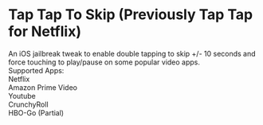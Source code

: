 # Tap Tap To Skip (Previously Tap Tap for Netflix)
An iOS jailbreak tweak to enable double tapping to skip +/- 10 seconds and force touching to play/pause on some popular video apps. <br>
Supported Apps:<br>
Netflix<br>
Amazon Prime Video<br>
Youtube<br>
CrunchyRoll<br>
HBO-Go (Partial)
